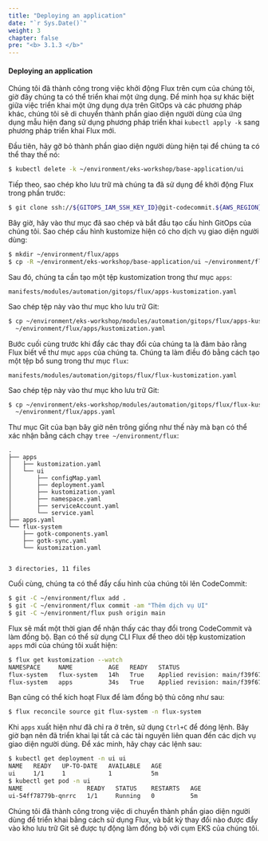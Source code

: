 ```yaml
---
title: "Deploying an application"
date: "`r Sys.Date()`"
weight: 3
chapter: false
pre: "<b> 3.1.3 </b>"
---
```


#### Deploying an application

Chúng tôi đã thành công trong việc khởi động Flux trên cụm của chúng tôi, giờ đây chúng ta có thể triển khai một ứng dụng. Để minh họa sự khác biệt giữa việc triển khai một ứng dụng dựa trên GitOps và các phương pháp khác, chúng tôi sẽ di chuyển thành phần giao diện người dùng của ứng dụng mẫu hiện đang sử dụng phương pháp triển khai `kubectl apply -k` sang phương pháp triển khai Flux mới.

Đầu tiên, hãy gỡ bỏ thành phần giao diện người dùng hiện tại để chúng ta có thể thay thế nó:

```bash
$ kubectl delete -k ~/environment/eks-workshop/base-application/ui
```

Tiếp theo, sao chép kho lưu trữ mà chúng ta đã sử dụng để khởi động Flux trong phần trước:

```bash
$ git clone ssh://${GITOPS_IAM_SSH_KEY_ID}@git-codecommit.${AWS_REGION}.amazonaws.com/v1/repos/${EKS_CLUSTER_NAME}-gitops ~/environment/flux
```

Bây giờ, hãy vào thư mục đã sao chép và bắt đầu tạo cấu hình GitOps của chúng tôi. Sao chép cấu hình kustomize hiện có cho dịch vụ giao diện người dùng:

```bash
$ mkdir ~/environment/flux/apps
$ cp -R ~/environment/eks-workshop/base-application/ui ~/environment/flux/apps
```

Sau đó, chúng ta cần tạo một tệp kustomization trong thư mục `apps`:

```file
manifests/modules/automation/gitops/flux/apps-kustomization.yaml
```

Sao chép tệp này vào thư mục kho lưu trữ Git:

```bash
$ cp ~/environment/eks-workshop/modules/automation/gitops/flux/apps-kustomization.yaml \
  ~/environment/flux/apps/kustomization.yaml
```

Bước cuối cùng trước khi đẩy các thay đổi của chúng ta là đảm bảo rằng Flux biết về thư mục `apps` của chúng ta. Chúng ta làm điều đó bằng cách tạo một tệp bổ sung trong thư mục `flux`:

```file
manifests/modules/automation/gitops/flux/flux-kustomization.yaml
```

Sao chép tệp này vào thư mục kho lưu trữ Git:

```bash
$ cp ~/environment/eks-workshop/modules/automation/gitops/flux/flux-kustomization.yaml \
  ~/environment/flux/apps.yaml
```

Thư mục Git của bạn bây giờ nên trông giống như thế này mà bạn có thể xác nhận bằng cách chạy `tree ~/environment/flux`:

```
.
├── apps
│   ├── kustomization.yaml
│   └── ui
│       ├── configMap.yaml
│       ├── deployment.yaml
│       ├── kustomization.yaml
│       ├── namespace.yaml
│       ├── serviceAccount.yaml
│       └── service.yaml
├── apps.yaml
└── flux-system
    ├── gotk-components.yaml
    ├── gotk-sync.yaml
    └── kustomization.yaml


3 directories, 11 files
```

Cuối cùng, chúng ta có thể đẩy cấu hình của chúng tôi lên CodeCommit:

```bash
$ git -C ~/environment/flux add .
$ git -C ~/environment/flux commit -am "Thêm dịch vụ UI"
$ git -C ~/environment/flux push origin main
```

Flux sẽ mất một thời gian để nhận thấy các thay đổi trong CodeCommit và làm đồng bộ. Bạn có thể sử dụng CLI Flux để theo dõi tệp kustomization `apps` mới của chúng tôi xuất hiện:

```bash test=false
$ flux get kustomization --watch
NAMESPACE     NAME          AGE   READY   STATUS
flux-system   flux-system   14h   True    Applied revision: main/f39f67e6fb870eed5997c65a58c35f8a58515969
flux-system   apps          34s   True    Applied revision: main/f39f67e6fb870eed5997c65a58c35f8a58515969
```

Bạn cũng có thể kích hoạt Flux để làm đồng bộ thủ công như sau:

```bash wait=30 hook=flux-deployment
$ flux reconcile source git flux-system -n flux-system
```

Khi `apps` xuất hiện như đã chỉ ra ở trên, sử dụng `Ctrl+C` để đóng lệnh. Bây giờ bạn nên đã triển khai lại tất cả các tài nguyên liên quan đến các dịch vụ giao diện người dùng. Để xác minh, hãy chạy các lệnh sau:

```bash
$ kubectl get deployment -n ui ui
NAME   READY   UP-TO-DATE   AVAILABLE   AGE
ui     1/1     1            1           5m
$ kubectl get pod -n ui
NAME                  READY   STATUS    RESTARTS   AGE
ui-54ff78779b-qnrrc   1/1     Running   0          5m
```

Chúng tôi đã thành công trong việc di chuyển thành phần giao diện người dùng để triển khai bằng cách sử dụng Flux, và bất kỳ thay đổi nào được đẩy vào kho lưu trữ Git sẽ được tự động làm đồng bộ với cụm EKS của chúng tôi.